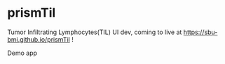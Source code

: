# prismTil
Tumor Infiltrating Lymphocytes(TIL) UI dev, coming to live at https://sbu-bmi.github.io/prismTil !

Demo app
